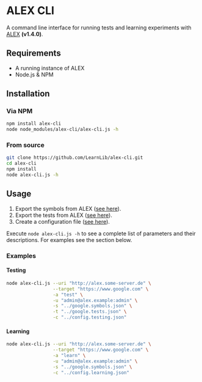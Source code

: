 # ALEX CLI

A command line interface for running tests and learning experiments with [ALEX](https://github.com/LearnLib/alex) **(v1.4.0)**.

## Requirements

* A running instance of ALEX
* Node.js & NPM

## Installation

### Via NPM

```bash
npm install alex-cli
node node_modules/alex-cli/alex-cli.js -h 
```

### From source

```bash
git clone https://github.com/LearnLib/alex-cli.git
cd alex-cli
npm install
node alex-cli.js -h 
```

## Usage

1. Export the symbols from ALEX ([see here](http://learnlib.github.io/alex/book/1.4.0/contents/user-manual/symbol-modeling/#export--import)).
2. Export the tests from ALEX ([see here](http://learnlib.github.io/alex/book/1.4.0/contents/user-manual/testing.html)).
3. Create a configuration file ([see here](http://learnlib.github.io/alex/book/1.4.0/contents/cli/)).

Execute `node alex-cli.js -h` to see a complete list of parameters and their descriptions.
For examples see the section below.

### Examples

#### Testing

```bash
node alex-cli.js --uri "http://alex.some-server.de" \
                 --target "https://www.google.com" \
                 -a "test" \
                 -u "admin@alex.example:admin" \
                 -s "../google.symbols.json" \
                 -t "../google.tests.json" \
                 -c "../config.testing.json"
```

#### Learning

```bash
node alex-cli.js --uri "http://alex.some-server.de" \
                 --target "https://www.google.com" \
                 -a "learn" \
                 -u "admin@alex.example:admin" \
                 -s "../google.symbols.json" \
                 -c "../config.learning.json"
```

